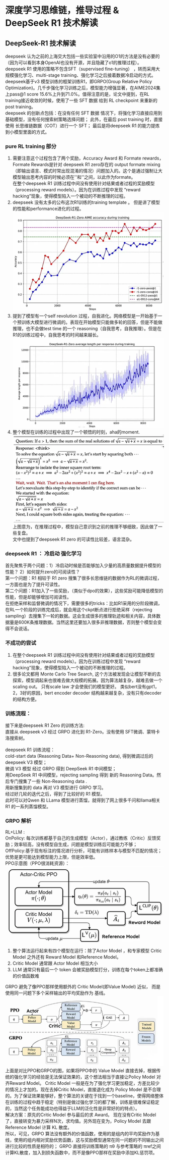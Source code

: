 # 深度学习思维链，推导过程 & DeepSeek R1 技术解读
## DeepSeek-R1 技术解读
deepseek 认为之前的上海交大包括一些实验室中沿用的O1的方法是没有必要的（因为可以看到本身OpenAI也没有开源，并且隐藏了o1的推理过程）。<br>
deepseek R1 使用的策略不包含SFT（supervised fine-tuning） ，转而采用大规模强化学习、multi-stage training、强化学习之后接着数据冷启动的方式。<br>
deepseek基于v3 模型训练的框架训练R1，即GRPO(Group Relative Policy Optimization)。几千步强化学习训练之后，模型能力增强显著，在AIME2024集上pass@1 score 15.6%上升到71.0%。值得注意的是，论文中提到，在RL training接近收敛的时候，使用了一些 SFT 数据 给到 RL checkpoint 来重新的post training。<br>
deepseek 的创新点包括：在没有任何 SFT 数据 情况下，将强化学习直接应用到基础模型，没有任何搜索树策略选择问题； 此外，在最后 post training 时，直接使用 长思维链数据（COT）进行一个 SFT； 最后是将deepseek R1 的能力提炼到小模型里面的方式。<br>
### pure RL training 部分
1. 需要注意这个过程包含了两个奖励，Accuracy Award 和 Formate rewards，Formate Rewards是针对 deepseek R1 zero存在的 output formate mixing（即输出语言、模式时常出现混淆的情况）问题加入的。这个是通过强制让大模型输出思考内容的时候必须在'<think>'和'</think>'之间，以此作为formate。<br>
在整个deepseek R1 训练过程中间没有使用针对结果或者过程的奖励模型（processing reward models）。因为在训练过程中发现 “reward hacking”现象，使得模型陷入一个被动的不断推理的过程。
2. deepseek 没有太多的公布这次R1训练的training template 。 但是讲了模型的性能和performance进化的过程。<br>
<img src="./DLReasoningDeepSeekR1/deepseek_1.png"><br>
3. 提到了模型有一个self revolution 过程，自我进化。网络模型是一开始基于一个预训练大模型进行微调的。表现在开始模型只能做多轮的回答，但是不能做推理，也不会做test time 的一个 reasoning（自我思考，自我推理）。但是在R1的训练过程中，自我思考的时间越来越长。<br>
<img src="./DLReasoningDeepSeekR1/deepseek_2.png"><br>
4. 整个模型在训练的过程中出现了一个顿悟的时刻，aha的moment.<br>
<img src="./DLReasoningDeepSeekR1/deepseek_3.png"><br>
上图意为，在推理过程中，模型自己意识到之前的推理不够细致，因此做了一些复盘。<br>
文中也提到了deepseek R1 zero 的可读性比较差，语言混杂。

###  deepseek R1 ： 冷启动 强化学习
首先聚焦于两个问题：1）冷启动时候是否能够加入少量的高质量数据提升模型的性能？ 2）如何提升zero的可阅读性？<br>
第一个问题：R1 相较于 R1 zero 搜集了很多长思维链的数据作为RL的微调过程，一方面也是为了提升可读性。<br>
第二个问题：R1加入了一些奖励，（类似于dpo的效果），这些奖励可能降低模型的性能，但是却能够增加可阅读性。<br>
在拒绝采样和监督微调的情况下，需要很多的tricks：比如R1采用的分阶段微调，在RL一个阶段的训练完成后，就会用这个ckpt断点进行拒绝采样（rejecting sampling）去搜集下一轮的数据。这会生成很多的推理轨迹和相关内容，具体数据量是600K条推理数据。当然这里还要加入很多非推理数据，否则整个模型会变得不会说话。<br>

### 不成功的尝试
1. 在整个deepseek R1 训练过程中间没有使用针对结果或者过程的奖励模型（processing reward models）。因为在训练过程中发现 “reward hacking”现象，使得模型陷入一个被动的不断推理的过程。
2. 很多论文都用 Monte Carlo Tree Search,  这个方法被发现会让模型不断的去探索，模型调起来也很难去做大规模的拓展。因为算法越复杂，越难去做一个scaling out。  只有scale law 才会使我们的模型更好。
类似bert没有gpt1，2，3好的原因，bert encoder decoder 结构越来越复杂，没有只有decoder 的结构方便。

### 训练流程：
接下来是deepseek R1 Zero 的训练方法:<br>
直接从 deepseek v3 经过 GRPO 进化到 R1-Zero。没有使用 SFT微调、蒙特卡洛搜索树。<br>
<br>
deepseek R1 训练流程：<br>
cold-start data (Reasoning Data+ Non-Reasoning data), 得到微调过后的 deepseek V3 模型；<br>
微调 V3 模型  经过 GRPO  得到 DeepSeek R1 中间模型；<br>
用DeepSeek R1 中间模型，rejecting sampling 得到 新的 Reasoning Data。然后专门搜集了一些 Non-Reasoning data .<br>
用新搜集到的 data 再对 V3 模型进行 GRPO 学习。<br>
经过好几轮的迭代之后，得到了比较好的 R1 模型。<br>
此时可以对Qwen 和 LLama 模型进行蒸馏，就得到了网上很多千问和llama相关R1 的一系列蒸馏模型。<br>

### GRPO 解析
RL+LLM : <br>
OnPolicy: 每次训练都基于自己的生成模型（Actor），通过教练（Critic）反馈奖励；效率较高，没有模型自生成，问题是模型训练后可能能力不够；<br>
OffPolicy:基于现有标注的情况进行分析，可能有训练样本与模型不匹配的情况；优势是更可能达到模型能力上限，但是效率低。<br>
PPO示意图（PPO很消耗资源）：<br>
<img src="./DLReasoningDeepSeekR1/deepseek_4.png"><br>
1. 整个算法运行起来有四个模型在运行：除了Actor Model ，和专家模型 Critic Model 之外还有 Reward Model 和Reference Model。 
2. Critic Model 通常跟 Actor Model  相当大小
3. LLM 通常只有最后一个 token 会被奖励模型打分，训练在每个token上都准确的价值函数难

GRPO 避免了像PPO那样使用额外的 Critic Model(即Value Model) 近似， 而是使用同一问题下多个采样输出的平均奖励作为 基线。<br>
<img src="./DLReasoningDeepSeekR1/deepseek_5.png"><br>
上面是对比PPO和GRPO的图，如果将PPO中的 Value Model 直接去掉，根据传统的强化学习的经验是无法保证效果的，这个想法相当于直接让Policy Model 对齐Reward Model。 Critic Model 一般是在为了强化学习更加稳定，方差比较少的情况上才加的。现在去掉Critic Model，直接退化成为 Policy Model 是不合理的。为了保证效果能够好，整个算法的关键在于找到一个baseline，使得网络整体在训练的过程中趋于稳定（特别是做过强化学习的都了解，训练是很难保证稳定的，当然这个任务能成功也得益于LLM的泛化性是非常好的的特点）。<br>
解决方案：原先的Critic Model 参与最后的求 Award。 现在没有Critic Model了，直接转变为暴力采样N次，求均值。另外现在变为，Policy Model 去跟 Reference Model 计算 KL 散度。<br>
所以，可见，GRPO 算法没有额外的价值函数，使用的是组内的平均奖励作为基线，使用的组内相对奖励优势函数，这与奖励模型通常在同一问题的不同输出之间进行比较的性质是相符的；  GRPO 直接将训练策略的 πθ 与参考策略的 πref之间计算KL散度，加入到损失函数中，而不是像PPO那样在奖励中添加KL惩罚项。<br>